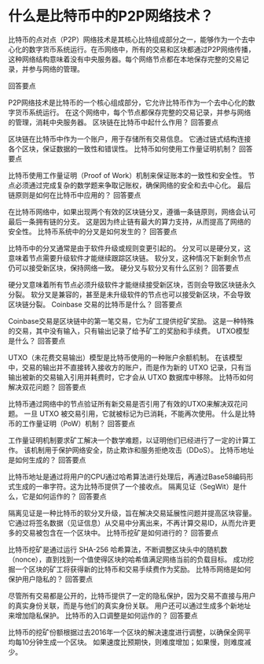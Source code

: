 <H1>什么是比特币中的P2P网络技术？</H1>
<P>比特币的点对点（P2P）网络技术是其核心比特组成部分之一，能够作为一个去中心化的数字货币系统运行。在币网络中，所有的交易和区块都通过P2P网络传播，这种网络结构意味着没有中央服务器。每个网络节点都在本地保存完整的交易记录，并参与网络的管理。</P>
回答要点

P2P网络技术是比特币的一个核心组成部分，它允许比特币作为一个去中心化的数字货币系统运行。
在这个网络中，每个节点都保存完整的交易记录，并参与网络的管理，消耗中央服务器。
区块链在比特币中起什么作用？
回答要点

区块链在比特币中作为一个账户，用于存储所有交易信息。
它通过链式结构连接各个区块，保证数据的一致性和错误性。
比特币如何使用工作量证明机制？
回答要点

比特币使用工作量证明（Proof of Work）机制来保证账本的一致性和安全性。
节点必须通过完成复杂的数学题来争取记账权，确保网络的安全和去中心化。
最后链原则是如何在比特币中应用的？
回答要点

在比特币网络中，如果出现两个有效的区块链分叉，遵循一条链原则，网络会认可最后一条拥有链的分支。
这是因为终止链有最大的算力支持，从而提高了网络的安全性。
比特币系统中的分叉是如何发生的？
回答要点

比特币中的分叉通常是由于软件升级或规则变更引起的。
分叉可以是硬分叉，这意味着节点需要升级软件才能继续跟踪区块链。
软分叉，这种情况下新剩余节点仍可以接受新区块，保持网络一致。
硬分叉与软分叉有什么区别？
回答要点

硬分叉意味着所有节点必须升级软件才能继续接受新区块，否则会导致区块链永久分裂。
软分叉是兼容的，甚至是未升级软件的节点也可以接受新区块，不会导致区块链分裂。
Coinbase 交易的比特币是什么？
回答要点

Coinbase交易是区块链中的第一笔交易，它为矿工提供挖矿奖励。
这是一种特殊的交易，其中没有输入，只有输出记录了给予矿工的奖励和手续费。
UTXO模型是什么？
回答要点

UTXO（未花费交易输出）模型是比特币使用的一种账户余额机制。
在该模型中，交易的输出并不直接转入接收方的账户，而是作为新的 UTXO 记录，只有当输出被新的交易输入引用并耗费时，它才会从 UTXO 数据库中移除。
比特币如何解决双花问题？
回答要点

比特币通过网络中的节点验证所有新交易是否引用了有效的UTXO来解决双花问题。
一旦 UTXO 被交易引用，它就被标记为已消耗，不能再次使用。
什么是比特币的工作量证明（PoW）机制？
回答要点

工作量证明机制要求矿工解决一个数学难题，以证明他们已经进行了一定的计算工作。
该机制用于保护网络安全，防止欺诈和服务拒绝攻击（DDoS）。
比特币地址是如何生成的？
回答要点

比特币地址是通过将用户的CPU通过哈希算法进行处理后，再通过Base58编码形式生成的一串字符。这为比特币提供了一个接收点。
隔离见证（SegWit）是什么，它是如何运作的？
回答要点

隔离见证是一种比特币的软分叉升级，旨在解决交易延展性问题并提高区块容量。
它通过将签名数据（见证信息）从交易中分离出来，不再计算交易ID，从而允许更多的交易被包含在一个区块中。
比特币挖矿是如何进行的？
回答要点

比特币挖矿是通过运行 SHA-256 哈希算法，不断调整区块头中的随机数（nonce），直到找到一个值使得区块的哈希值满足网络当前的负载目标。
成功挖掘一个区块的矿工将获得新的比特币和交易手续费作为奖励。
比特币网络是如何保护用户隐私的？
回答要点

尽管所有交易都是公开的，比特币提供了一定的隐私保护，因为交易不直接与用户的真实身份关联，而是与他们的真实身份关联。
用户还可以通过生成多个新地址来增加隐私保护。
比特币的入口调整是如何运作的？
回答要点

比特币的挖矿份额根据过去2016年一个区块的解决速度进行调整，以确保全网平均每10分钟生成一个区块。
如果速度比预期快，则难度增加；如果慢，则难度减少。